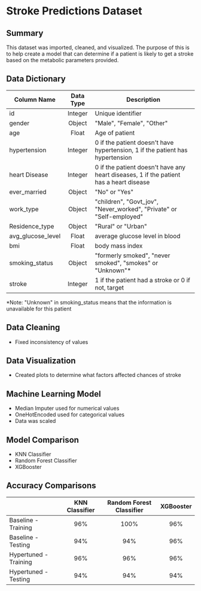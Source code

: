 # Stroke Predictions Dataset

## Summary
This dataset was imported, cleaned, and visualized. The purpose of this is to help create a model that can determine if a patient is likely to get a stroke based on the metabolic parameters provided.

## Data Dictionary

Column Name | Data Type | Description
------------|:-----------:|------------
id | Integer | Unique identifier
gender | Object | "Male", "Female", "Other"
age | Float | Age of patient
hypertension |Integer | 0 if the patient doesn't have hypertension, 1 if the patient has hypertension
heart Disease | Integer | 0 if the patient doesn't have any heart diseases, 1 if the patient has a heart disease
ever_married | Object | "No" or "Yes"
work_type | Object |  "children", "Govt_jov", "Never_worked", "Private" or "Self-employed"
Residence_type | Object | "Rural" or "Urban"
avg_glucose_level | Float | average glucose level in blood
bmi | Float | body mass index
smoking_status | Object | "formerly smoked", "never smoked", "smokes" or "Unknown"*
stroke | Integer | 1 if the patient had a stroke or 0 if not, target

*Note: "Unknown" in smoking_status means that the information is unavailable for this patient

## Data Cleaning
* Fixed inconsistency of values

## Data Visualization
* Created plots to determine what factors affected chances of stroke

## Machine Learning Model
* Median Imputer used for numerical values
* OneHotEncoded used for categorical values
* Data was scaled

## Model Comparison
* KNN Classifier
* Random Forest Classifier
* XGBooster

## Accuracy Comparisons
| | KNN Classifier| Random Forest Classifier | XGBooster
-------------|:---------------------------:|:----------:|:------:| 
Baseline - Training| 96%| 100%| 96%
Baseline - Testing| 94%|94%|96%
Hypertuned - Training| 96%| 96%|96%
Hypertuned - Testing| 94%|94%|94%


